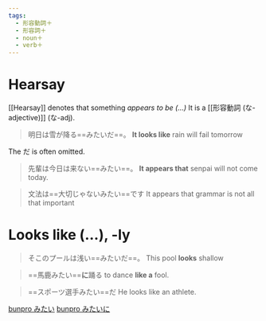 ```yaml
---
tags:
  - 形容動詞＋
  - 形容詞＋
  - noun＋
  - verb＋
---
```

# Hearsay
[[Hearsay]] denotes that something *appears to be (...)*
It is a [[形容動詞 (な-adjective)]] (な-adj).

>明日は雪が降る==みたいだ==。
>**It looks like** rain will fail tomorrow

The だ is often omitted.
>先輩は今日は来ない==みたい==。
>**It appears that** senpai will not come today.

>文法は==大切じゃないみたい==です
>It appears that grammar is not all that important

# Looks like (...), -ly

>そこのプールは浅い==みたいだ==。
>This pool **looks** shallow

>==馬鹿みたい==**に**踊る
>to dance **like a** fool.

>==スポーツ選手みたい==だ
>He looks like an athlete.


[bunpro みたい](https://bunpro.jp/grammar_points/%E3%81%BF%E3%81%9F%E3%81%84)
[bunpro みたいに](https://bunpro.jp/grammar_points/%E3%81%BF%E3%81%9F%E3%81%84%E3%81%AB-%E3%81%BF%E3%81%9F%E3%81%84%E3%81%AA)